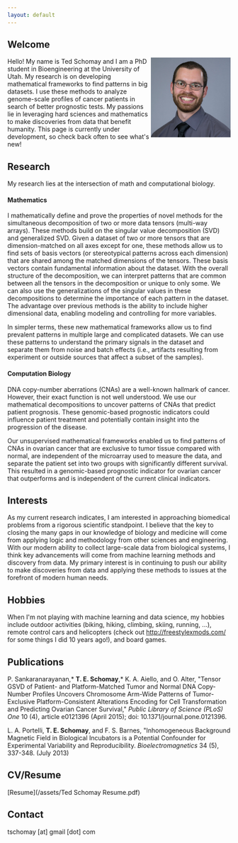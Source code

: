 ```yaml
---
layout: default
---
```


## Welcome
<img align="right" src="/assets/images/Ted.jpg" height="180" width="180">
Hello! My name is Ted Schomay and I am a PhD student in Bioengineering at the University of Utah. My research is on developing mathematical frameworks to find patterns in big datasets. I use these methods to analyze genome-scale profiles of cancer patients in search of better prognostic tests. My passions lie in leveraging hard sciences and mathematics to make discoveries from data that benefit humanity. This page is currently under development, so check back often to see what's new!

## Research
My research lies at the intersection of math and computational biology.

#### Mathematics
I mathematically define and prove the properties of novel methods for the simultaneous decomposition of two or more data tensors (multi-way arrays). These methods build on the singular value decomposition (SVD) and generalized SVD. Given a dataset of two or more tensors that are dimension-matched on all axes except for one, these methods allow us to find sets of basis vectors (or stereotypical patterns across each dimension) that are shared among the matched dimensions of the tensors. These basis vectors contain fundamental information about the dataset. With the overall structure of the decomposition, we can interpret patterns that are common between all the tensors in the decomposition or unique to only some. We can also use the generalizations of the singular values in these decompositions to determine the importance of each pattern in the dataset. The advantage over previous methods is the ability to include higher dimensional data, enabling modeling and controlling for more variables.

In simpler terms, these new mathematical frameworks allow us to find prevalent patterns in multiple large and complicated datasets. We can use these patterns to understand the primary signals in the dataset and separate them from noise and batch effects (i.e., artifacts resulting from experiment or outside sources that affect a subset of the samples).

#### Computation Biology
DNA copy-number aberrations (CNAs) are a well-known hallmark of cancer. However, their exact function is not well understood. We use our mathematical decompositions to uncover patterns of CNAs that predict patient prognosis. These genomic-based prognostic indicators could influence patient treatment and potentially contain insight into the progression of the disease.

Our unsupervised mathematical frameworks enabled us to find patterns of CNAs in ovarian cancer that are exclusive to tumor tissue compared with normal, are independent of the microarray used to measure the data, and separate the patient set into two groups with significantly different survival. This resulted in a genomic-based prognostic indicator for ovarian cancer that outperforms and is independent of the current clinical indicators.

## Interests
As my current research indicates, I am interested in approaching biomedical problems from a rigorous scientific standpoint. I believe that the key to closing the many gaps in our knowledge of biology and medicine will come from applying logic and methodology from other sciences and engineering. With our modern ability to collect large-scale data from biological systems, I think key advancements will come from machine learning methods and discovery from data. My primary interest is in continuing to push our ability to make discoveries from data and applying these methods to issues at the forefront of modern human needs.

## Hobbies
When I'm not playing with machine learning and data science, my hobbies include outdoor activities (biking, hiking, climbing, skiing, running, ...), remote control cars and helicopters (check out http://freestylexmods.com/ for some things I did 10 years ago!), and board games.


## Publications

P. Sankaranarayanan,\* **T. E. Schomay**,\* K. A. Aiello, and O. Alter, "Tensor GSVD of Patient- and Platform-Matched Tumor and Normal DNA Copy-Number Profiles Uncovers Chromosome Arm-Wide Patterns of Tumor-Exclusive Platform-Consistent Alterations Encoding for Cell Transformation and Predicting Ovarian Cancer Survival," *Public Library of Science (PLoS) One* 10 (4), article e0121396 (April 2015); doi: 10.1371/journal.pone.0121396.

L. A. Portelli, **T. E. Schomay**, and F. S. Barnes, "Inhomogeneous Background Magnetic Field in Biological Incubators is a Potential Confounder for Experimental Variability and Reproducibility. *Bioelectromagnetics* 34 (5), 337-348. (July 2013)

## CV/Resume
[Resume](/assets/Ted Schomay Resume.pdf)

## Contact
tschomay [at] gmail [dot] com
